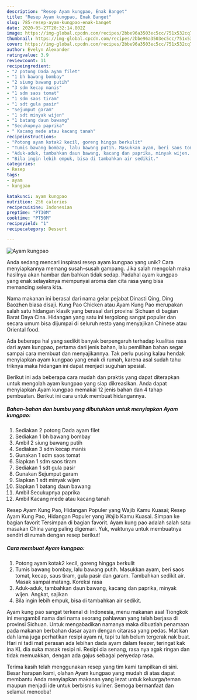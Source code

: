 ```yaml
---
description: "Resep Ayam kungpao, Enak Banget"
title: "Resep Ayam kungpao, Enak Banget"
slug: 785-resep-ayam-kungpao-enak-banget
date: 2020-05-27T20:32:14.802Z
image: https://img-global.cpcdn.com/recipes/2bbe96a3503ec5cc/751x532cq70/ayam-kungpao-foto-resep-utama.jpg
thumbnail: https://img-global.cpcdn.com/recipes/2bbe96a3503ec5cc/751x532cq70/ayam-kungpao-foto-resep-utama.jpg
cover: https://img-global.cpcdn.com/recipes/2bbe96a3503ec5cc/751x532cq70/ayam-kungpao-foto-resep-utama.jpg
author: Evelyn Alexander
ratingvalue: 3.9
reviewcount: 11
recipeingredient:
- "2 potong Dada ayam filet"
- "1 bh bawang bombay"
- "2 siung bawang putih"
- "3 sdm kecap manis"
- "1 sdm saos tomat"
- "1 sdm saos tiram"
- "1 sdt gula pasir"
- "Sejumput garam"
- "1 sdt minyak wijen"
- "1 batang daun bawang"
- "Secukupnya paprika"
- " Kacang mede atau kacang tanah"
recipeinstructions:
- "Potong ayam kotak2 kecil, goreng hingga berkulit"
- "Tumis bawang bombay, lalu bawang putih. Masukkan ayam, beri saos tomat, kecap, saus tiram, gula pasir dan garam. Tambahkan sedikit air. Masak sampai matang. Koreksi rasa"
- "Aduk-aduk, tambahkan daun bawang, kacang dan paprika, minyak wijen. Angkat, sajikan"
- "Bila ingin lebih empuk, bisa di tambahkan air sedikit."
categories:
- Resep
tags:
- ayam
- kungpao

katakunci: ayam kungpao 
nutrition: 256 calories
recipecuisine: Indonesian
preptime: "PT30M"
cooktime: "PT50M"
recipeyield: "1"
recipecategory: Dessert

---
```



![Ayam kungpao](https://img-global.cpcdn.com/recipes/2bbe96a3503ec5cc/751x532cq70/ayam-kungpao-foto-resep-utama.jpg)

Anda sedang mencari inspirasi resep ayam kungpao yang unik? Cara menyiapkannya memang susah-susah gampang. Jika salah mengolah maka hasilnya akan hambar dan bahkan tidak sedap. Padahal ayam kungpao yang enak selayaknya mempunyai aroma dan cita rasa yang bisa memancing selera kita.

Nama makanan ini berasal dari nama gelar pejabat Dinasti Qing, Ding Baozhen biasa disaji. Kung Pao Chicken atau Ayam Kung Pao merupakan salah satu hidangan klasik yang berasal dari provinsi Sichuan di bagian Barat Daya Cina. Hidangan yang satu ini tergolong sangat populer dan secara umum bisa dijumpai di seluruh resto yang menyajikan Chinese atau Oriental food.

Ada beberapa hal yang sedikit banyak berpengaruh terhadap kualitas rasa dari ayam kungpao, pertama dari jenis bahan, lalu pemilihan bahan segar sampai cara membuat dan menyajikannya. Tak perlu pusing kalau hendak menyiapkan ayam kungpao yang enak di rumah, karena asal sudah tahu triknya maka hidangan ini dapat menjadi suguhan spesial.


Berikut ini ada beberapa cara mudah dan praktis yang dapat diterapkan untuk mengolah ayam kungpao yang siap dikreasikan. Anda dapat menyiapkan Ayam kungpao memakai 12 jenis bahan dan 4 tahap pembuatan. Berikut ini cara untuk membuat hidangannya.

<!--inarticleads1-->

##### Bahan-bahan dan bumbu yang dibutuhkan untuk menyiapkan Ayam kungpao:

1. Sediakan 2 potong Dada ayam filet
1. Sediakan 1 bh bawang bombay
1. Ambil 2 siung bawang putih
1. Sediakan 3 sdm kecap manis
1. Gunakan 1 sdm saos tomat
1. Siapkan 1 sdm saos tiram
1. Sediakan 1 sdt gula pasir
1. Gunakan Sejumput garam
1. Siapkan 1 sdt minyak wijen
1. Siapkan 1 batang daun bawang
1. Ambil Secukupnya paprika
1. Ambil  Kacang mede atau kacang tanah


Resep Ayam Kung Pao, Hidangan Populer yang Wajib Kamu Kuasai; Resep Ayam Kung Pao, Hidangan Populer yang Wajib Kamu Kuasai. Simpan ke bagian favorit Tersimpan di bagian favorit. Ayam kung pao adalah salah satu masakan China yang paling digemari. Yuk, waktunya untuk membuatnya sendiri di rumah dengan resep berikut! 

<!--inarticleads2-->

##### Cara membuat Ayam kungpao:

1. Potong ayam kotak2 kecil, goreng hingga berkulit
1. Tumis bawang bombay, lalu bawang putih. Masukkan ayam, beri saos tomat, kecap, saus tiram, gula pasir dan garam. Tambahkan sedikit air. Masak sampai matang. Koreksi rasa
1. Aduk-aduk, tambahkan daun bawang, kacang dan paprika, minyak wijen. Angkat, sajikan
1. Bila ingin lebih empuk, bisa di tambahkan air sedikit.


Ayam kung pao sangat terkenal di Indonesia, menu makanan asal Tiongkok ini mengambil nama dari nama seorang pahlawan yang telah berjasa di provinsi Sichuan. Untuk mengabadikan namanya maka dibuatlah penamaan pada makanan berbahan dasar ayam dengan citarasa yang pedas. Mat kan dah lama juga perhatikan resipi ayam ni, tapi tu lah belum tergerak nak buat. Hari ni tadi mat perasan ada lebihan dada ayam dalam feezer, teringat kak ina KL dia suka masak resipi ni. Resipi dia senang, rasa nya agak ringan dan tidak memuakkan, dengan ada gajus sebagai penyedap rasa. 

Terima kasih telah menggunakan resep yang tim kami tampilkan di sini. Besar harapan kami, olahan Ayam kungpao yang mudah di atas dapat membantu Anda menyiapkan makanan yang lezat untuk keluarga/teman maupun menjadi ide untuk berbisnis kuliner. Semoga bermanfaat dan selamat mencoba!
